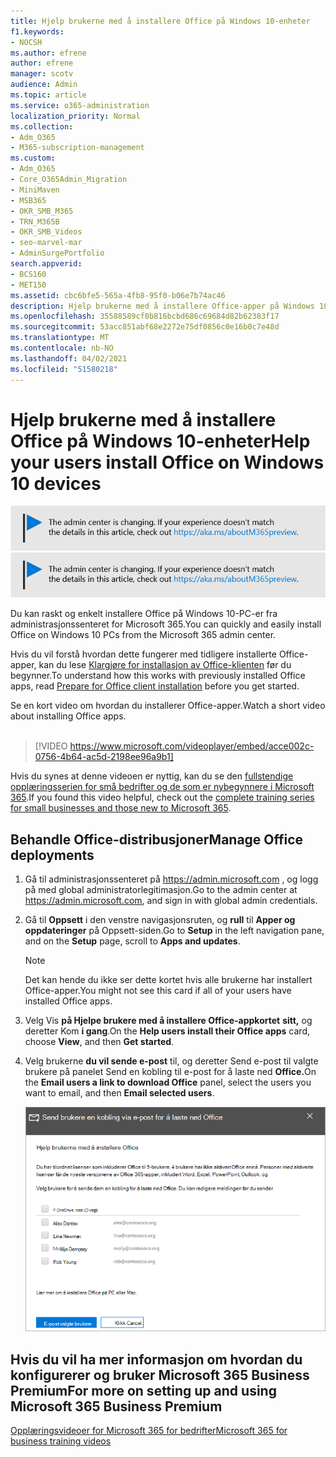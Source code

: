 ```yaml
---
title: Hjelp brukerne med å installere Office på Windows 10-enheter
f1.keywords:
- NOCSH
ms.author: efrene
author: efrene
manager: scotv
audience: Admin
ms.topic: article
ms.service: o365-administration
localization_priority: Normal
ms.collection:
- Adm_O365
- M365-subscription-management
ms.custom:
- Adm_O365
- Core_O365Admin_Migration
- MiniMaven
- MSB365
- OKR_SMB_M365
- TRN_M365B
- OKR_SMB_Videos
- seo-marvel-mar
- AdminSurgePortfolio
search.appverid:
- BCS160
- MET150
ms.assetid: cbc6bfe5-565a-4fb8-95f0-b06e7b74ac46
description: Hjelp brukerne med å installere Office-apper på Windows 10-enheter og enkelt installere Office på Windows 10-PC-er fra administrasjonssenteret for Microsoft 365.
ms.openlocfilehash: 35588589cf0b816bcbd686c69684d82b62383f17
ms.sourcegitcommit: 53acc851abf68e2272e75df0856c0e16b0c7e48d
ms.translationtype: MT
ms.contentlocale: nb-NO
ms.lasthandoff: 04/02/2021
ms.locfileid: "51580218"
---
```

# <a name="help-your-users-install-office-on-windows-10-devices"></a><span data-ttu-id="a4a07-103">Hjelp brukerne med å installere Office på Windows 10-enheter</span><span class="sxs-lookup"><span data-stu-id="a4a07-103">Help your users install Office on Windows 10 devices</span></span>

<span data-ttu-id="a4a07-104">[![Etikett for å gi deg beskjed om at administrasjonssenteret endres. Du finner mer informasjon på aka.ms/aboutM365preview.](../media/m365admincenterchanging.png)](/office365/admin/microsoft-365-admin-center-preview)</span><span class="sxs-lookup"><span data-stu-id="a4a07-104">[![Label to let you know the admin center is changing and you can find more details at aka.ms/aboutM365preview.](../media/m365admincenterchanging.png)](/office365/admin/microsoft-365-admin-center-preview)</span></span>

<span data-ttu-id="a4a07-105">Du kan raskt og enkelt installere Office på Windows 10-PC-er fra administrasjonssenteret for Microsoft 365.</span><span class="sxs-lookup"><span data-stu-id="a4a07-105">You can quickly and easily install Office on Windows 10 PCs from the Microsoft 365 admin center.</span></span>
  
<span data-ttu-id="a4a07-106">Hvis du vil forstå hvordan dette fungerer med tidligere installerte Office-apper, kan du lese [Klargjøre for installasjon av Office-klienten](prepare-for-office-client-deployment.md) før du begynner.</span><span class="sxs-lookup"><span data-stu-id="a4a07-106">To understand how this works with previously installed Office apps, read [Prepare for Office client installation](prepare-for-office-client-deployment.md) before you get started.</span></span>

<span data-ttu-id="a4a07-107">Se en kort video om hvordan du installerer Office-apper.</span><span class="sxs-lookup"><span data-stu-id="a4a07-107">Watch a short video about installing Office apps.</span></span><br><br>

> [!VIDEO https://www.microsoft.com/videoplayer/embed/acce002c-0756-4b64-ac5d-2198ee96a9b1] 

<span data-ttu-id="a4a07-108">Hvis du synes at denne videoen er nyttig, kan du se den [fullstendige opplæringsserien for små bedrifter og de som er nybegynnere i Microsoft 365](https://support.microsoft.com/office/6ab4bbcd-79cf-4000-a0bd-d42ce4d12816).</span><span class="sxs-lookup"><span data-stu-id="a4a07-108">If you found this video helpful, check out the [complete training series for small businesses and those new to Microsoft 365](https://support.microsoft.com/office/6ab4bbcd-79cf-4000-a0bd-d42ce4d12816).</span></span>

## <a name="manage-office-deployments"></a><span data-ttu-id="a4a07-109">Behandle Office-distribusjoner</span><span class="sxs-lookup"><span data-stu-id="a4a07-109">Manage Office deployments</span></span>

1. <span data-ttu-id="a4a07-110">Gå til administrasjonssenteret på <a href="https://go.microsoft.com/fwlink/p/?linkid=2024339" target="_blank">https://admin.microsoft.com</a> , og logg på med global administratorlegitimasjon.</span><span class="sxs-lookup"><span data-stu-id="a4a07-110">Go to the admin center at <a href="https://go.microsoft.com/fwlink/p/?linkid=2024339" target="_blank">https://admin.microsoft.com</a>, and sign in with global admin credentials.</span></span> 

2. <span data-ttu-id="a4a07-111">Gå til **Oppsett** i den venstre navigasjonsruten, og **rull** til **Apper og oppdateringer** på Oppsett-siden.</span><span class="sxs-lookup"><span data-stu-id="a4a07-111">Go to **Setup** in the left navigation pane, and on the **Setup** page, scroll to **Apps and updates**.</span></span>
    > [!NOTE]
    > <span data-ttu-id="a4a07-112">Det kan hende du ikke ser dette kortet hvis alle brukerne har installert Office-apper.</span><span class="sxs-lookup"><span data-stu-id="a4a07-112">You might not see this card if all of your  users have installed Office apps.</span></span>
  
3. <span data-ttu-id="a4a07-113">Velg Vis **på Hjelpe brukere med å installere Office-appkortet** **sitt,** og deretter Kom **i gang**.</span><span class="sxs-lookup"><span data-stu-id="a4a07-113">On the **Help users install their Office apps** card, choose **View**, and then **Get started**.</span></span>
    
4. <span data-ttu-id="a4a07-114">Velg brukerne **du vil sende e-post** til, og deretter Send e-post til valgte brukere på panelet Send en kobling til e-post for å laste ned **Office.**</span><span class="sxs-lookup"><span data-stu-id="a4a07-114">On the **Email users a link to download Office** panel, select the users you want to email, and then **Email selected users**.</span></span>

   ![Velg brukere som skal sende e-post med nedlastingskoblingen for Office.](../media/sendemailtousers.png)

## <a name="for-more-on-setting-up-and-using-microsoft-365-business-premium"></a><span data-ttu-id="a4a07-116">Hvis du vil ha mer informasjon om hvordan du konfigurerer og bruker Microsoft 365 Business Premium</span><span class="sxs-lookup"><span data-stu-id="a4a07-116">For more on setting up and using Microsoft 365 Business Premium</span></span>

[<span data-ttu-id="a4a07-117">Opplæringsvideoer for Microsoft 365 for bedrifter</span><span class="sxs-lookup"><span data-stu-id="a4a07-117">Microsoft 365 for business training videos</span></span>](https://support.microsoft.com/office/6ab4bbcd-79cf-4000-a0bd-d42ce4d12816)
